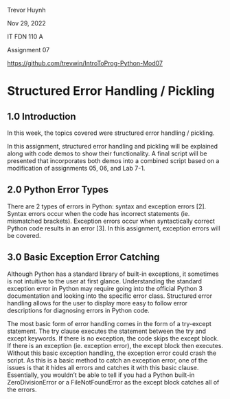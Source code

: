 Trevor Huynh

Nov 29, 2022

IT FDN 110 A

Assignment 07

https://github.com/trevwin/IntroToProg-Python-Mod07

# **Structured Error Handling / Pickling**
## **1.0 Introduction**

In this week, the topics covered were structured error handling / pickling. 

In this assignment, structured error handling and pickling will be explained along with code demos to show their functionality. A final script will be presented that incorporates both demos into a combined script based on a modification of assignments 05, 06, and Lab 7-1. 

## **2.0 Python Error Types**

There are 2 types of errors in Python: syntax and exception errors [2]. Syntax errors occur when the code has incorrect statements (ie. mismatched brackets). Exception errors occur when syntactically correct Python code results in an error [3]. In this assignment, exception errors will be covered. 

## **3.0 Basic Exception Error Catching**

Although Python has a standard library of built-in exceptions, it sometimes is not intuitive to the user at first glance. Understanding the standard exception error in Python may require going into the official Python 3 documentation and looking into the specific error class. Structured error handling allows for the user to display more easy to follow error descriptions for diagnosing errors in Python code. 

The most basic form of error handling comes in the form of a try-except statement. The try clause executes the statement between the try and except keywords. If there is no exception, the code skips the except block. If there is an exception (ie. exception error), the except block then executes. Without this basic exception handling, the exception error could crash the script. As this is a basic method to catch an exception error, one of the issues is that it hides all errors and catches it with this basic clause. Essentially, you wouldn’t be able to tell if you had a Python built-in ZeroDivisionError or a FileNotFoundError as the except block catches all of the errors. 
